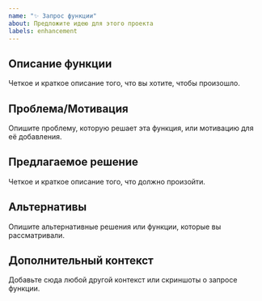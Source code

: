 ```yaml
---
name: "✨ Запрос функции"
about: Предложите идею для этого проекта
labels: enhancement
---
```


## Описание функции
Четкое и краткое описание того, что вы хотите, чтобы произошло.

## Проблема/Мотивация
Опишите проблему, которую решает эта функция, или мотивацию для её добавления.

## Предлагаемое решение
Четкое и краткое описание того, что должно произойти.

## Альтернативы
Опишите альтернативные решения или функции, которые вы рассматривали.

## Дополнительный контекст
Добавьте сюда любой другой контекст или скриншоты о запросе функции.

